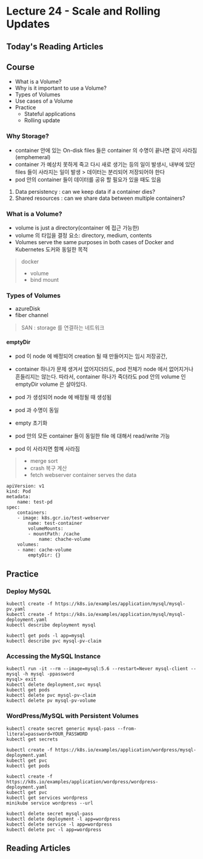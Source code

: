 # Lecture 24 - Scale and Rolling Updates

## Today's Reading Articles

## Course
- What is a Volume?
- Why is it important to use a Volume?
- Types of Volumes
- Use cases of a Volume
- Practice
    - Stateful applications
    - Rolling update

### Why Storage?
- container 안에 있는 On-disk files 들은 container 의 수명이 끝나면 같이 사라짐(emphemeral)
- container 가 예상치 못하게 죽고 다시 새로 생기는 등의 일이 발생시,
 내부에 있던 files 들이 사라지는 일이 발생 > 데이터는 분리되어 저장되어야 한다
- pod 안의 container 들이 데이터를 공유 할 필요가 있을 때도 있음

1. Data persistency : can we keep data if a container dies?
2. Shared resources : can we share data between multiple containers?

### What is a Volume?
- volume is just a directory(container 에 접근 가능한)
- volume 의 타입을 결정 요소: directory, medium, contents
- Volumes serve the same purposes in both cases of Docker and Kubernetes 도커와 동일한 목적

> docker
> - volume
> - bind mount

### Types of Volumes
- azureDisk
- fiber channel
> SAN : storage 를 연결하는 네트워크

#### emptyDir
- pod 이 node 에 배정되어 creation 될 때 만들어지는 임시 저장공간,
- container 하나가 문제 생겨서 없어지더라도, pod 전체가 node 에서 없어지거나 흔들리지는 않는다. 
따라서, container 하나가 죽더라도 pod 안의 volume 인 emptyDir volume 은 살아있다.

- pod 가 생성되어 node 에 배정될 때 생성됨
- pod 과 수명이 동일
- empty 초기화
- pod 안의 모든 container 들이 동일한 file 에 대해서 read/write 가능
- pod 이 사라지면 함꼐 사라짐 

> - merge sort
> - crash 복구 계산
> - fetch webserver container serves the data

``` 
apiVersion: v1
kind: Pod
metadata:
    name: test-pd
spec:
    containers:
    - image: k8s.gcr.io/test-webserver
        name: test-container
        volumeMounts:
        - mountPath: /cache
            name: chache-volume
    volumes:
    - name: cache-volume
        emptyDir: {}
```

## Practice
### Deploy MySQL
``` 
kubectl create -f https://k8s.io/examples/application/mysql/mysql-pv.yaml
kubectl create -f https://k8s.io/examples/application/mysql/mysql-deployment.yaml
kubectl describe deployment mysql

kubectl get pods -l app=mysql
kubectl describe pvc mysql-pv-claim
```

### Accessing the MySQL Instance
``` 
kubectl run -it --rm --image=mysql:5.6 --restart=Never mysql-client -- mysql -h mysql -ppassword
mysql> exit
kubectl delete deployment,svc mysql
kubectl get pods
kubectl delete pvc mysql-pv-claim
kubectl delete pv mysql-pv-volume 
```

### WordPress/MySQL with Persistent Volumes
``` 
kubectl create secret generic mysql-pass --from-literal=password=YOUR_PASSWORD
kubectl get secrets
```

``` 
kubectl create -f https://k8s.io/examples/application/wordpress/mysql-deployment.yaml
kubectl get pvc
kubectl get pods
```

``` 
kubectl create -f https://k8s.io/examples/application/wordpress/wordpress-deployment.yaml
kubectl get pvc
kubectl get services wordpress
minikube service wordpress --url
```

``` 
kubectl delete secret mysql-pass
kubectl delete deployment -l app=wordpress
kubectl delete service -l app=wordpress
kubectl delete pvc -l app=wordpress
```

## Reading Articles